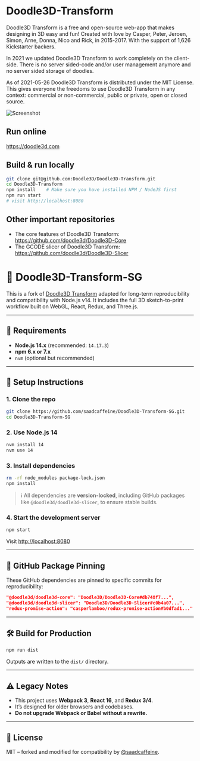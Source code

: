 # Doodle3D-Transform
Doodle3D Transform is a free and open-source web-app that makes designing in 3D easy and fun! Created with love by Casper, Peter, Jeroen, Simon, Arne, Donna, Nico and Rick, in 2015-2017. With the support of 1,626 Kickstarter backers.

In 2021 we updated Doodle3D Transform to work completely on the client-side. There is no server sided-code and/or user management anymore and no server sided storage of doodles.

As of 2021-05-26 Doodle3D Transform is distributed under the MIT License. This gives everyone the freedoms to use Doodle3D Transform in any context: commercial or non-commercial, public or private, open or closed source.

![Screenshot](screenshot.png)

## Run online
https://doodle3d.com

## Build & run locally
```bash
git clone git@github.com:Doodle3D/Doodle3D-Transform.git
cd Doodle3D-Transform
npm install    # Make sure you have installed NPM / NodeJS first
npm run start
# visit http://localhost:8080
```

## Other important repositories
* The core features of Doodle3D Transform: https://github.com/doodle3d/Doodle3D-Core
* The GCODE slicer of Doodle3D Transform: https://github.com/doodle3d/Doodle3D-Slicer



# 🎨 Doodle3D-Transform-SG

This is a fork of [Doodle3D Transform](https://github.com/Doodle3D/Doodle3D-Transform) adapted for long-term reproducibility and compatibility with Node.js v14. It includes the full 3D sketch-to-print workflow built on WebGL, React, Redux, and Three.js.

---

## 🧰 Requirements

- **Node.js 14.x** (recommended: `14.17.3`)
- **npm 6.x or 7.x**
- `nvm` (optional but recommended)

---

## 🚀 Setup Instructions

### 1. Clone the repo

```bash
git clone https://github.com/saadcaffeine/Doodle3D-Transform-SG.git
cd Doodle3D-Transform-SG
```

### 2. Use Node.js 14

```bash
nvm install 14
nvm use 14
```

### 3. Install dependencies

```bash
rm -rf node_modules package-lock.json
npm install
```

> ℹ️ All dependencies are **version-locked**, including GitHub packages like `@doodle3d/doodle3d-slicer`, to ensure stable builds.

### 4. Start the development server

```bash
npm start
```

Visit [http://localhost:8080](http://localhost:8080)

---

## 🔐 GitHub Package Pinning

These GitHub dependencies are pinned to specific commits for reproducibility:

```json
"@doodle3d/doodle3d-core": "Doodle3D/Doodle3D-Core#db748f7...",
"@doodle3d/doodle3d-slicer": "Doodle3D/Doodle3D-Slicer#c0b4a07...",
"redux-promise-action": "casperlamboo/redux-promise-action#b0dfad1..."
```

---

## 🛠 Build for Production

```bash
npm run dist
```

Outputs are written to the `dist/` directory.

---

## ⚠️ Legacy Notes

- This project uses **Webpack 3**, **React 16**, and **Redux 3/4**.
- It’s designed for older browsers and codebases.
- **Do not upgrade Webpack or Babel without a rewrite.**

---

## 📄 License

MIT – forked and modified for compatibility by [@saadcaffeine](https://github.com/saadcaffeine).

